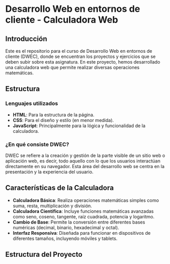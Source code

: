 # Desarrollo Web en entornos de cliente - Calculadora Web

## Introducción

Este es el repositorio para el curso de Desarrollo Web en entornos de cliente (DWEC), donde se encuentran los proyectos y ejercicios que se deben subir sobre esta asignatura. En este proyecto, hemos desarrollado una calculadora web que permite realizar diversas operaciones matemáticas.

## Estructura

### Lenguajes utilizados

- **HTML**: Para la estructura de la página.
- **CSS**: Para el diseño y estilo (en menor medida).
- **JavaScript**: Principalmente para la lógica y funcionalidad de la calculadora.

### ¿En qué consiste DWEC?

DWEC se refiere a la creación y gestión de la parte visible de un sitio web o aplicación web, es decir, todo aquello con lo que los usuarios interactúan directamente en su navegador. Esta área del desarrollo web se centra en la presentación y la experiencia del usuario.

## Características de la Calculadora

- **Calculadora Básica**: Realiza operaciones matemáticas simples como suma, resta, multiplicación y división.
- **Calculadora Científica**: Incluye funciones matemáticas avanzadas como seno, coseno, tangente, raíz cuadrada, potencia y logaritmo.
- **Cambio de Base**: Permite la conversión entre diferentes bases numéricas (decimal, binario, hexadecimal y octal).
- **Interfaz Responsiva**: Diseñada para funcionar en dispositivos de diferentes tamaños, incluyendo móviles y tablets.

## Estructura del Proyecto

